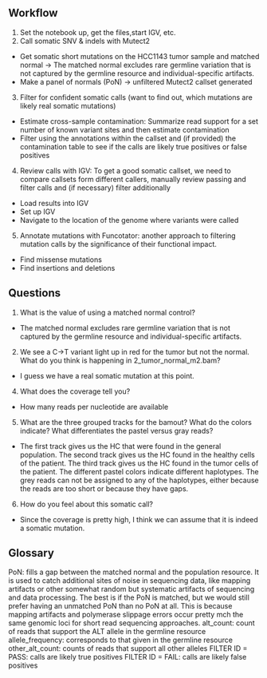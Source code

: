 ## Workflow
1. Set the notebook up, get the files,start IGV, etc.
2. Call somatic SNV & indels with Mutect2
  * Get somatic short mutations on the HCC1143 tumor sample and matched normal -> The matched normal excludes rare germline variation that is not captured by the germline resource and individual-specific artifacts.
  * Make a panel of normals (PoN)
  -> unfiltered Mutect2 callset generated
3. Filter for confident somatic calls (want to find out, which mutations are likely real somatic mutations)
  * Estimate cross-sample contamination: Summarize read support for a set number of known variant sites and then estimate contamination
  * Filter using the annotations within the callset and (if provided) the contamination table to see if the calls are likely true positives or false positives
4. Review calls with IGV: To get a good somatic callset, we need to compare callsets form different callers, manually review passing and filter calls and (if necessary) filter additionally
  * Load results into IGV
  * Set up IGV
  * Navigate to the location of the genome where variants were called
5. Annotate mutations with Funcotator: another approach to filtering mutation calls by the significance of their functional impact.
  * Find missense mutations
  * Find insertions and deletions


## Questions
1. What is the value of using a matched normal control?
  * The matched normal excludes rare germline variation that is not captured by the germline resource and individual-specific artifacts.
2. We see a C->T variant light up in red for the tumor but not the normal. What do you think is happening in 2_tumor_normal_m2.bam?
  * I guess we have a real somatic mutation at this point.
4. What does the coverage tell you?
  * How many reads per nucleotide are available
5. What are the three grouped tracks for the bamout? What do the colors indicate? What differentiates the pastel versus gray reads?
  * The first track gives us the HC that were found in the general population. The second track gives us the HC found in the healthy cells of the patient. The third track gives us the HC found in the tumor cells of the patient. The different pastel colors indicate different haplotypes. The grey reads can not be assigned to any of the haplotypes, either because the reads are too short or because they have gaps.
6. How do you feel about this somatic call?
  * Since the coverage is pretty high, I think we can assume that it is indeed a somatic mutation.


## Glossary
PoN: fills a gap between the matched normal and the population resource. It is used to catch additional sites of noise in sequencing data, like mapping artifacts or other somewhat random but systematic artifacts of sequencing and data processing. The best is if the PoN is matched, but we would still prefer having an unmatched PoN than no PoN at all. This is because mapping artifacts and polymerase slippage errors occur pretty mch the same genomic loci for short read sequencing approaches.
alt_count: count of reads that support the ALT allele in the germline resource
allele_frequency: corresponds to that given in the germline resource
other_alt_count: counts of reads that support all other alleles
FILTER ID = PASS: calls are likely true positives
FILTER ID = FAIL: calls are likely false positives
